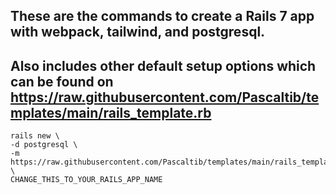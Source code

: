 ## These are the commands to create a Rails 7 app with webpack, tailwind, and postgresql.
## Also includes other default setup options which can be found on https://raw.githubusercontent.com/Pascaltib/templates/main/rails_template.rb

```
rails new \
-d postgresql \
-m https://raw.githubusercontent.com/Pascaltib/templates/main/rails_template.rb \
CHANGE_THIS_TO_YOUR_RAILS_APP_NAME
 ```
